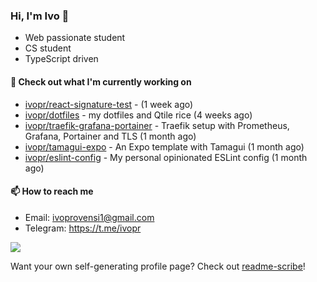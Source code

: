 ### Hi, I'm Ivo 👋

* Web passionate student
* CS student
* TypeScript driven

#### 👷 Check out what I'm currently working on

- [ivopr/react-signature-test](https://github.com/ivopr/react-signature-test) -  (1 week ago)
- [ivopr/dotfiles](https://github.com/ivopr/dotfiles) - my dotfiles and Qtile rice (4 weeks ago)
- [ivopr/traefik-grafana-portainer](https://github.com/ivopr/traefik-grafana-portainer) - Traefik setup with Prometheus, Grafana, Portainer and TLS (1 month ago)
- [ivopr/tamagui-expo](https://github.com/ivopr/tamagui-expo) - An Expo template with Tamagui (1 month ago)
- [ivopr/eslint-config](https://github.com/ivopr/eslint-config) - My personal opinionated ESLint config (1 month ago)

#### 📫 How to reach me

- Email: [ivoprovensi1@gmail.com](mailto://ivoprovensi1@gmail.com)
- Telegram: https://t.me/ivopr

![](https://github-readme-stats.vercel.app/api/top-langs/?username=ivopr&langs_count=10&layout=compact&theme=react&hide_border=true&bg_color=0D1117&title_color=5ce1e6&icon_color=5ce1e6)

Want your own self-generating profile page? Check out [readme-scribe](https://github.com/muesli/readme-scribe)!
